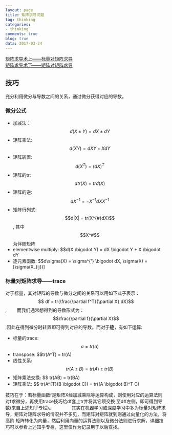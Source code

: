 ```yaml
---
layout: page
title: 矩阵求导问题
tag: thinking
categories: 
- thinking
comments: true
blog: true
data: 2017-03-24
---  
```


[矩阵求导术上——标量对矩阵求导](https://zhuanlan.zhihu.com/p/24709748)  
[矩阵求导术下——矩阵对矩阵求导](https://zhuanlan.zhihu.com/p/24863977)


## 技巧　　
充分利用微分与导数之间的关系，通过微分获得对应的导数。　　
### 微分公式　　
* 加减法： $$d(X \pm Y) = dX \pm dY$$  
* 矩阵乘法: $$d(XY) = dXY + XdY$$  
* 矩阵转置: $$d(X^T) = (dX)^T$$  
* 矩阵的tr: $$dtr(X) = trd(X)$$  
* 矩阵的逆: $$dX^{-1} = -X^{-1}dXX^{-1}$$  
* 矩阵行列式: $$d|X| = tr(X^{#}dX)$$, 其中$$X^#$$为伴随矩阵  
* elementwise multiply: $$d(X \bigodot Y) = dX \bigodot Y + X \bigodot dY  
* 逐元素函数: $$d\sigma(X) = \sigma^{'} \bigodot dX, \sigma(X) = [\sigma(X_{ij})]  
 

### 标量对矩阵求导——trace  
对于标量，其对矩阵的导数与微分之间的关系可以用如下式子表示：　　
$$ df = tr(\frac{\partial f^T}{\partial X} dX)$$,　　
而我们通常想得到的导数形式为：$$\frac{\partial f}{\partial X}$$,因此在得到微分时转置即可得到对应的导数。而对于**迹**，有如下运算:   
* 标量的trace: $$a = tr(a)$$  
* transpose: $$tr(A^T) = tr(A)  
* 线性关系: $$tr(A \pm B) = tr(A) \pm tr(B)$$  
* 矩阵乘法交换: $$ tr(AB)  = tr(BA)  
* 矩阵乘法: $$ tr(A^{T}(B \bigodot C)) = tr((A \bigodot B)^T C)  

技巧在于：若标量函数f是矩阵X经加减乘除等运算构成，则使用对应的运算法则对f求微分，再使用trace技巧给df套上tr并将其它项交换
至dX左侧，即可得到导数(来自上述知乎专栏)。　　
　　
其实在机器学习或深度学习中多为标量对矩阵求导，矩阵对矩阵求导的情况并不多见，而矩阵对矩阵就到则通过向量化的方法，将高阶
矩阵转化为向量，然后利用向量的运算法则以及微分法则进行求解，详细技巧可以参看上述知乎专栏，这里仅作为记录用于以后查找。
　　

